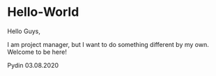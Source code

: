# Hello-World

Hello Guys,

I am project manager, but I want to do something different by my own.
Welcome to be here!

Pydin
03.08.2020

